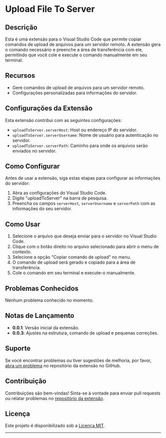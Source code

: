 # Upload File To Server

## Descrição

Esta é uma extensão para o Visual Studio Code que permite copiar comandos de upload de arquivos para um servidor remoto. A extensão gera o comando necessário e preenche a área de transferência com ele, permitindo que você cole e execute o comando manualmente em seu terminal.

## Recursos

- Gere comandos de upload de arquivos para um servidor remoto.
- Configurações personalizadas para informações do servidor.

## Configurações da Extensão

Esta extensão contribui com as seguintes configurações:

- `uploadToServer.serverHost`: Host ou endereço IP do servidor.
- `uploadToServer.serverUsername`: Nome de usuário para autenticação no servidor.
- `uploadToServer.serverPath`: Caminho para onde os arquivos serão enviados no servidor.

## Como Configurar

Antes de usar a extensão, siga estas etapas para configurar as informações do servidor:

1. Abra as configurações do Visual Studio Code.
2. Digite "uploadToServer" na barra de pesquisa.
3. Preencha os campos `serverHost`, `serverUsername` e `serverPath` com as informações do seu servidor.

## Como Usar

1. Selecione o arquivo que deseja enviar para o servidor no Visual Studio Code.
2. Clique com o botão direito no arquivo selecionado para abrir o menu de contexto.
3. Selecione a opção "Copiar comando de upload" no menu.
4. O comando de upload será gerado e copiado para a área de transferência.
5. Cole o comando em seu terminal e execute-o manualmente.

## Problemas Conhecidos

Nenhum problema conhecido no momento.

## Notas de Lançamento

- **0.0.1**: Versão inicial da extensão.
- **0.0.3**: Ajustes na estrutura, comando de upload e pequenas correções.

## Suporte

Se você encontrar problemas ou tiver sugestões de melhoria, por favor, [abra um problema](https://github.com/MarioCMesquita/Upload_File_To_Server/issues) no repositório da extensão no GitHub.

## Contribuição

Contribuições são bem-vindas! Sinta-se à vontade para enviar pull requests ou relatar problemas no [repositório da extensão](https://github.com/MarioCMesquita/Upload_File_To_Server).

## Licença

Este projeto é disponibilizado sob a [Licença MIT](LICENSE).

---
